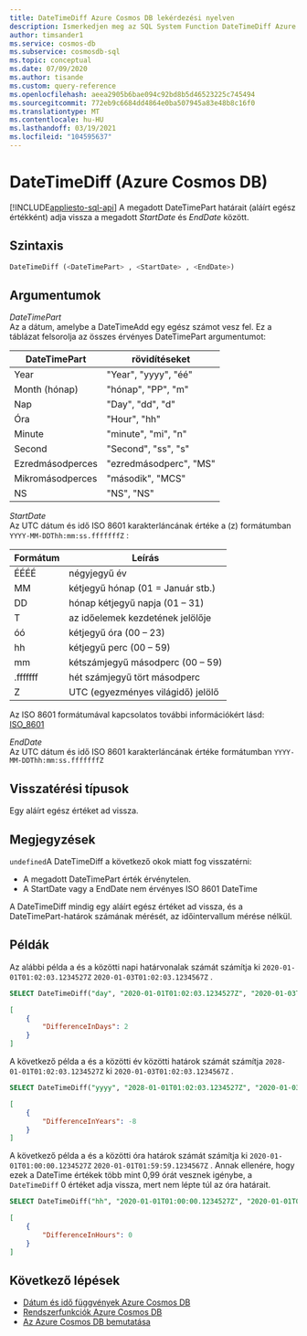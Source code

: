 ```yaml
---
title: DateTimeDiff Azure Cosmos DB lekérdezési nyelven
description: Ismerkedjen meg az SQL System Function DateTimeDiff Azure Cosmos DB.
author: timsander1
ms.service: cosmos-db
ms.subservice: cosmosdb-sql
ms.topic: conceptual
ms.date: 07/09/2020
ms.author: tisande
ms.custom: query-reference
ms.openlocfilehash: aeea2905b6bae094c92bd8b5d46523225c745494
ms.sourcegitcommit: 772eb9c6684dd4864e0ba507945a83e48b8c16f0
ms.translationtype: MT
ms.contentlocale: hu-HU
ms.lasthandoff: 03/19/2021
ms.locfileid: "104595637"
---
```

# <a name="datetimediff-azure-cosmos-db"></a>DateTimeDiff (Azure Cosmos DB)
[!INCLUDE[appliesto-sql-api](includes/appliesto-sql-api.md)]
A megadott DateTimePart határait (aláírt egész értékként) adja vissza a megadott *StartDate* és *EndDate* között.
  
## <a name="syntax"></a>Szintaxis
  
```sql
DateTimeDiff (<DateTimePart> , <StartDate> , <EndDate>)
```

## <a name="arguments"></a>Argumentumok
  
*DateTimePart*  
   Az a dátum, amelybe a DateTimeAdd egy egész számot vesz fel. Ez a táblázat felsorolja az összes érvényes DateTimePart argumentumot:

| DateTimePart | rövidítéseket        |
| ------------ | -------------------- |
| Year         | "Year", "yyyy", "éé" |
| Month (hónap)        | "hónap", "PP", "m"   |
| Nap          | "Day", "dd", "d"     |
| Óra         | "Hour", "hh"         |
| Minute       | "minute", "mi", "n"  |
| Second       | "Second", "ss", "s"  |
| Ezredmásodperces  | "ezredmásodperc", "MS"  |
| Mikromásodperces  | "második", "MCS" |
| NS   | "NS", "NS"   |

*StartDate*  
    Az UTC dátum és idő ISO 8601 karakterláncának értéke a (z) formátumban `YYYY-MM-DDThh:mm:ss.fffffffZ` :
  
|Formátum|Leírás|
|-|-|
|ÉÉÉÉ|négyjegyű év|
|MM|kétjegyű hónap (01 = Január stb.)|
|DD|hónap kétjegyű napja (01 – 31)|
|T|az időelemek kezdetének jelölője|
|óó|kétjegyű óra (00 – 23)|
|hh|kétjegyű perc (00 – 59)|
|mm|kétszámjegyű másodperc (00 – 59)|
|.fffffff|hét számjegyű tört másodperc|
|Z|UTC (egyezményes világidő) jelölő|
  
  Az ISO 8601 formátumával kapcsolatos további információkért lásd: [ISO_8601](https://en.wikipedia.org/wiki/ISO_8601)

*EndDate*  
   Az UTC dátum és idő ISO 8601 karakterláncának értéke formátumban `YYYY-MM-DDThh:mm:ss.fffffffZ`

## <a name="return-types"></a>Visszatérési típusok

Egy aláírt egész értéket ad vissza.

## <a name="remarks"></a>Megjegyzések

`undefined`A DateTimeDiff a következő okok miatt fog visszatérni:

- A megadott DateTimePart érték érvénytelen.
- A StartDate vagy a EndDate nem érvényes ISO 8601 DateTime

A DateTimeDiff mindig egy aláírt egész értéket ad vissza, és a DateTimePart-határok számának mérését, az időintervallum mérése nélkül.

## <a name="examples"></a>Példák
  
Az alábbi példa a és a közötti napi határvonalak számát számítja ki `2020-01-01T01:02:03.1234527Z` `2020-01-03T01:02:03.1234567Z` .

```sql
SELECT DateTimeDiff("day", "2020-01-01T01:02:03.1234527Z", "2020-01-03T01:02:03.1234567Z") AS DifferenceInDays
```

```json
[
    {
        "DifferenceInDays": 2
    }
]
```  

A következő példa a és a közötti év közötti határok számát számítja `2028-01-01T01:02:03.1234527Z` ki `2020-01-03T01:02:03.1234567Z` .

```sql
SELECT DateTimeDiff("yyyy", "2028-01-01T01:02:03.1234527Z", "2020-01-03T01:02:03.1234567Z") AS DifferenceInYears
```

```json
[
    {
        "DifferenceInYears": -8
    }
]
```

A következő példa a és a közötti óra határok számát számítja ki `2020-01-01T01:00:00.1234527Z` `2020-01-01T01:59:59.1234567Z` . Annak ellenére, hogy ezek a DateTime értékek több mint 0,99 órát vesznek igénybe, a `DateTimeDiff` 0 értéket adja vissza, mert nem lépte túl az óra határait.

```sql
SELECT DateTimeDiff("hh", "2020-01-01T01:00:00.1234527Z", "2020-01-01T01:59:59.1234567Z") AS DifferenceInHours
```

```json
[
    {
        "DifferenceInHours": 0
    }
]
```

## <a name="next-steps"></a>Következő lépések

- [Dátum és idő függvények Azure Cosmos DB](sql-query-date-time-functions.md)
- [Rendszerfunkciók Azure Cosmos DB](sql-query-system-functions.md)
- [Az Azure Cosmos DB bemutatása](introduction.md)
